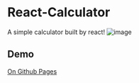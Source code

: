 # React-Calculator

A simple calculator built by react!
![image](https://github.com/I-Sheng/React-Calculator/assets/91582709/56f3b3cc-f458-4630-a36d-2a5451cb3c39)

## Demo

[On Github Pages](https://i-sheng.github.io/React-Calculator/)
